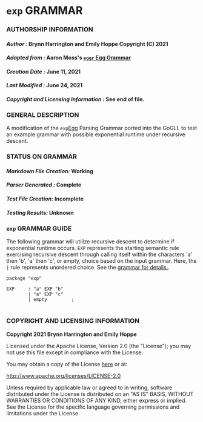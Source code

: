 # **`exp` GRAMMAR**

### **AUTHORSHIP INFORMATION**
#### *Author :* Brynn Harrington and Emily Hoppe Copyright (C) 2021
#### *Adapted from :* Aaron Moss's [`eggr` Egg Grammar](https://github.com/bruceiv/egg/blob/deriv/grammars/exp.egg)
#### *Creation Date :* June 11, 2021 
#### *Last Modified :* June 24, 2021
#### *Copyright and Licensing Information :* See end of file.

###  **GENERAL DESCRIPTION**
A modification of the `exp`[Egg](https://github.com/bruceiv/egg/blob/deriv/grammars/exp.egg) Parsing Grammar ported into the GoGLL to test an example grammar with possible exponential runtime under recursive descent.

### **STATUS ON GRAMMAR**
#### *Markdown File Creation:* Working
#### *Parser Generated :* Complete
#### *Test File Creation:* Incomplete
#### *Testing Results:* Unknown

### **`exp` GRAMMAR GUIDE**
The following grammar will utilize recursive descent to determine if exponential runtime occurs. `EXP` represents the starting semantic rule exercising recursive descent through calling itself within the characters 'a' then 'b', 'a' then 'c', or empty, choice based on the input grammar. Here, the `|` rule represents unordered choice. See the [grammar for details.](../../gogll.md).
```
package "exp"

EXP     : "a" EXP "b" 
        | "a" EXP "c" 
        | empty         ;
```
#
### **COPYRIGHT AND LICENSING INFORMATION**
**Copyright 2021 Brynn Harrington and Emily Hoppe**

Licensed under the Apache License, Version 2.0 (the "License"); you may not use this file except in compliance with the License.

You may obtain a copy of the License [here](http://www.apache.org/licenses/LICENSE-2.0) or at:

http://www.apache.org/licenses/LICENSE-2.0

Unless required by applicable law or agreed to in writing, software distributed under the License is distributed on an "AS IS" BASIS, WITHOUT WARRANTIES OR CONDITIONS OF ANY KIND, either express or implied. See the License for the specific language governing permissions and limitations under the License.